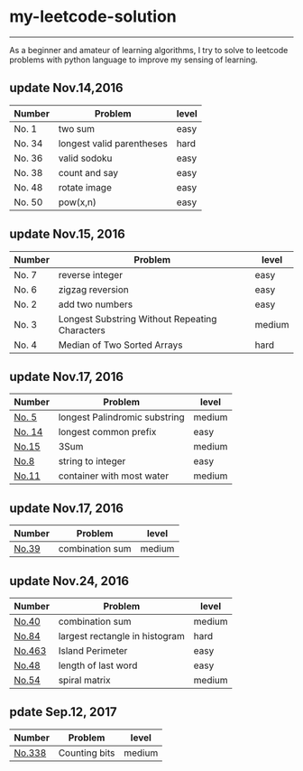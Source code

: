 # my-leetcode-solution
---
As a beginner and amateur of learning algorithms, I try to solve to leetcode problems with python language to improve my sensing of learning.

update Nov.14,2016
---
| Number | Problem  |level|
|--------|----------|-----|
|No. 1 | two sum | easy |
|No. 34| longest valid parentheses| hard|
|No. 36| valid sodoku| easy|
|No. 38| count and say| easy|
|No. 48| rotate image| easy|
|No. 50| pow(x,n)| easy|

update Nov.15, 2016
---
| Number | Problem  |level|
|--------|----------|-----|
|No. 7| reverse integer| easy | 
|No. 6|  zigzag reversion| easy  |  
|No. 2| add two numbers| easy  |
|No. 3| Longest Substring Without Repeating Characters| medium | 
|No. 4| Median of Two Sorted Arrays| hard | 

update Nov.17, 2016  
---
| Number | Problem  |level|
|--------|----------|-----|
|[No. 5](https://leetcode.com/problems/longest-palindromic-substring/)  |longest Palindromic substring |medium| 
|[No. 14](https://leetcode.com/problems/longest-common-prefix/) |longest common prefix |easy|
|[No.15](https://leetcode.com/problems/3sum/)| 3Sum |medium|
|[No.8](https://leetcode.com/problems/string-to-integer-atoi/)|string to integer|easy|
|[No.11](https://leetcode.com/problems/container-with-most-water/)|container with most water|medium

update Nov.17, 2016  
---
| Number | Problem  |level|
|--------|----------|-----|
|[No.39](https://leetcode.com/problems/combination-sum/)| combination sum | medium|

update Nov.24, 2016  
---
| Number | Problem  |level|
|--------|----------|-----|
|[No.40](https://leetcode.com/problems/combination-sum-ii/)| combination sum | medium|
|[No.84](https://leetcode.com/problems/largest-rectangle-in-histogram/)|largest rectangle in histogram|hard|
|[No.463](https://leetcode.com/problems/island-perimeter/)|Island Perimeter|easy|
|[No.48](https://leetcode.com/problems/length-of-last-word/)|length of last word|easy|
|[No.54](https://leetcode.com/problems/spiral-matrix/)|spiral matrix|medium|


pdate Sep.12, 2017  
---
| Number | Problem  |level|
|--------|----------|-----|
|[No.338](https://leetcode.com/problems/counting-bits/description/)| Counting bits | medium|

